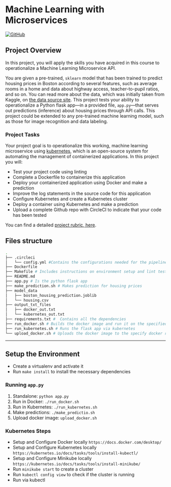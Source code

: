 # Machine Learning with Microservices

[![GitHub](https://circleci.com/gh/aanorbel/ud-nd9991-DevOps_Microservices.svg?style=svg)](https://app.circleci.com/pipelines/github/aanorbel/ud-nd9991-DevOps_Microservices)

## Project Overview

In this project, you will apply the skills you have acquired in this course to operationalize a Machine Learning Microservice API.

You are given a pre-trained, `sklearn` model that has been trained to predict housing prices in Boston according to several features, such as average rooms in a home and data about highway access, teacher-to-pupil ratios, and so on. You can read more about the data, which was initially taken from Kaggle, on [the data source site](https://www.kaggle.com/c/boston-housing). This project tests your ability to operationalize a Python flask app—in a provided file, `app.py`—that serves out predictions (inference) about housing prices through API calls. This project could be extended to any pre-trained machine learning model, such as those for image recognition and data labeling.

### Project Tasks

Your project goal is to operationalize this working, machine learning microservice using [kubernetes](https://kubernetes.io/), which is an open-source system for automating the management of containerized applications. In this project you will:

* Test your project code using linting
* Complete a Dockerfile to containerize this application
* Deploy your containerized application using Docker and make a prediction
* Improve the log statements in the source code for this application
* Configure Kubernetes and create a Kubernetes cluster
* Deploy a container using Kubernetes and make a prediction
* Upload a complete Github repo with CircleCI to indicate that your code has been tested

You can find a detailed [project rubric, here](https://review.udacity.com/#!/rubrics/2576/view).

## Files structure

```sh
.
├── .circleci
│   └── config.yml #Contains the configurations needed for the pipeline on circleci
├── Dockerfile
├── Makefile # Includes instructions on environment setup and lint tests
├── README.md
├── app.py # Is the python flask app
├── make_prediction.sh # Makes prediction for housing prices
├── model_data
│   ├── boston_housing_prediction.joblib
│   └── housing.csv
├── output_txt_files
│   ├── docker_out.txt
│   └── kubernetes_out.txt
├── requirements.txt #  Contains all the dependencies
├── run_docker.sh # Builds the docker image and run it on the specified port
├── run_kubernetes.sh # Runs the flask app via kubernetes
└── upload_docker.sh # Uploads the docker image to the specify docker repository

```

---

## Setup the Environment

* Create a virtualenv and activate it
* Run `make install` to install the necessary dependencies

### Running `app.py`

1. Standalone:  `python app.py`
2. Run in Docker:  `./run_docker.sh`
3. Run in Kubernetes:  `./run_kubernetes.sh`
4. Make predictions: `./make_predictio.sh`
5. Upload docker image: `upload_docker.sh`

### Kubernetes Steps

* Setup and Configure Docker locally `https://docs.docker.com/desktop/`
* Setup and Configure Kubernetes locally `https://kubernetes.io/docs/tasks/tools/install-kubectl/`
* Setup and Configure Minikube locally `https://kubernetes.io/docs/tasks/tools/install-minikube/`
* Run `minikube start` to create a cluster
* Run `kubectl config view` to check if the cluster is running
* Run via kubectl

